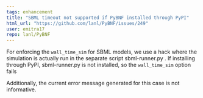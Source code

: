 ```yaml
---
tags: enhancement
title: "SBML timeout not supported if PyBNF installed through PyPI"
html_url: "https://github.com/lanl/PyBNF/issues/249"
user: emitra17
repo: lanl/PyBNF
---
```


For enforcing the `wall_time_sim` for SBML models, we use a hack where the simulation is actually run in the separate script sbml-runner.py . If installing through PyPI, sbml-runner.py is not installed, so the `wall_time_sim` option fails

Additionally, the current error message generated for this case is not informative. 